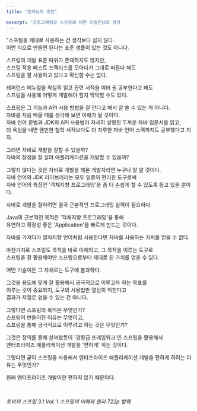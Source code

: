 ```yaml
---  
title: "토비님의 조언"

excerpt: "프로그래밍과 스프링에 대한 이일민님의 생각
---
```



"스프링을 제대로 사용하는 건 생각보다 쉽지 않다.  
이런 식으로 만들면 된다는 표준 샘플이 있는 것도 아니다.

스프링의 개발 표준 따위가 존재하지도 않지만,  
스프링 적용 베스트 프랙티스를 모아다가 그대로 따른다 해도  
스프링을 잘 사용하고 있다고 확신할 수는 없다.

레퍼런스 메뉴얼을 착실히 읽고 관련 서적을 여러 권 공부한다고 해도  
스프링을 사용해 어떻게 개발해야 할지 막막할 수도 있다.

스프링은 그 기능과 API 사용 방법을 잘 안다고 해서 잘 쓸 수 있는 게 아니다.  
자바를 처음 배울 때를 생각해 보면 이해가 될 것이다.  
자바 언어 문법과 JDK의 API 사용법이 자세히 설명된 두꺼운 자바 입문서를 읽고,  
더 욕심을 내면 웬만한 철학 서적보다도 더 지루한 자바 언어 스펙까지도 공부했다고 치자.

그러면 자바로 개발을 잘할 수 있을까?  
자바의 장점을 잘 살려 애플리케이션을 개발할 수 있을까?

그렇지 않다는 것은 자바로 개발을 해온 개발자라면 누구나 잘 알 것이다.  
자바 언어와 JDK 라이브러리는 모두 일종의 편리한 도구로써  
자바 언어의 특징인 '객체지향 프로그래밍'을 좀 더 손쉽게 할 수 있도록 돕고 있을 뿐이다.

자바로 개발을 잘하려면 결국 근본적인 프로그래밍 실력이 필요하다.

Java의 근본적인 목적은 '객체지향 프로그래밍'을 통해  
유연하고 확장성 좋은 'Application'을 빠르게 만드는 것이다.

자바를 가져다가 절차지향 언어처럼 사용한다면 자바를 사용하는 가치를 얻을 수 없다.

마찬가지로 스프링도 목적을 바로 이해하고, 그 목적을 이루는 도구로  
스프링을 잘 활용해야만 스프링으로부터 제대로 된 가치를 얻을 수 있다.

어떤 기술이든 그 자체로는 도구에 불과하다.

그것을 용도에 맞게 잘 활용해서 궁극적으로 이루고자 하는 목표를  
이루는 것이 중요하지, 도구의 사용법만 열심히 익힌다고  
결과가 저절로 얻을 수 있는 건 아니다.

그렇다면 스프링의 목적은 무엇인가?  
스프링이 만들어진 이유는 무엇이고,  
스프링을 통해 궁극적으로 이루려고 하는 것은 무엇인가?

그것은 정의를 통해 살펴봤듯이 '경량급 프레임워크'인 스프링을 활용해서  
엔터프라이즈 애플리케이션 개발을 '편하게' 하는 것이다.

그렇다면 굳이 스프링을 사용해서 엔터프라이즈 애플리케이션 개발을 편하게 하려는 이유는 무엇인가?

원래 엔터프라이즈 개발이란 편하지 않기 때문이다.

<br/>

*토비의 스프링 3.1 Vol. 1 스프링의 이해와 원리 722p 발췌*
